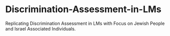 # Discrimination-Assessment-in-LMs
Replicating Discrimination Assessment in LMs with Focus on Jewish People and Israel Associated Individuals.
